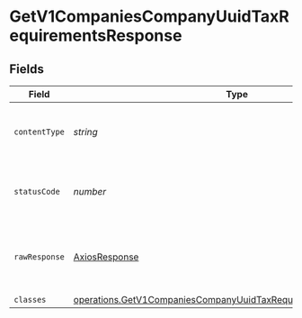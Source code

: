 # GetV1CompaniesCompanyUuidTaxRequirementsResponse


## Fields

| Field                                                                                                                                                       | Type                                                                                                                                                        | Required                                                                                                                                                    | Description                                                                                                                                                 |
| ----------------------------------------------------------------------------------------------------------------------------------------------------------- | ----------------------------------------------------------------------------------------------------------------------------------------------------------- | ----------------------------------------------------------------------------------------------------------------------------------------------------------- | ----------------------------------------------------------------------------------------------------------------------------------------------------------- |
| `contentType`                                                                                                                                               | *string*                                                                                                                                                    | :heavy_check_mark:                                                                                                                                          | HTTP response content type for this operation                                                                                                               |
| `statusCode`                                                                                                                                                | *number*                                                                                                                                                    | :heavy_check_mark:                                                                                                                                          | HTTP response status code for this operation                                                                                                                |
| `rawResponse`                                                                                                                                               | [AxiosResponse](https://axios-http.com/docs/res_schema)                                                                                                     | :heavy_check_mark:                                                                                                                                          | Raw HTTP response; suitable for custom response parsing                                                                                                     |
| `classes`                                                                                                                                                   | [operations.GetV1CompaniesCompanyUuidTaxRequirementsResponseBody](../../../sdk/models/operations/getv1companiescompanyuuidtaxrequirementsresponsebody.md)[] | :heavy_minus_sign:                                                                                                                                          | OK                                                                                                                                                          |